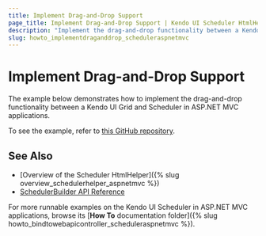 ```yaml
---
title: Implement Drag-and-Drop Support
page_title: Implement Drag-and-Drop Support | Kendo UI Scheduler HtmlHelper
description: "Implement the drag-and-drop functionality between a Kendo UI Grid and Scheduler in ASP.NET MVC applications."
slug: howto_implementdraganddrop_scheduleraspnetmvc
---
```


# Implement Drag-and-Drop Support

The example below demonstrates how to implement the drag-and-drop functionality between a Kendo UI Grid and Scheduler in ASP.NET MVC applications.

To see the example, refer to [this GitHub repository](https://github.com/telerik/ui-for-aspnet-mvc-examples/tree/master/scheduler/scheduler-drag-and-drop).

## See Also

* [Overview of the Scheduler HtmlHelper]({% slug overview_schedulerhelper_aspnetmvc %})
* [SchedulerBuilder API Reference](/api/aspnet-mvc/Kendo.Mvc.UI.Fluent/SchedulerBuilder)

For more runnable examples on the Kendo UI Scheduler in ASP.NET MVC applications, browse its [**How To** documentation folder]({% slug howto_bindtowebapicontroller_scheduleraspnetmvc %}).
